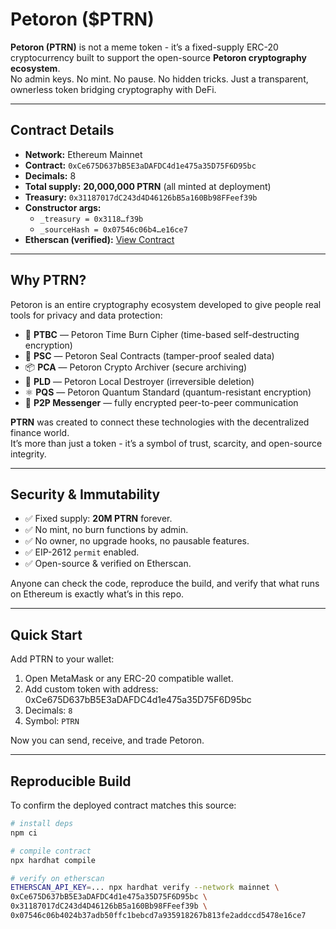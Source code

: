 # Petoron ($PTRN)

**Petoron (PTRN)** is not a meme token - it’s a fixed-supply ERC-20 cryptocurrency built to support the open-source **Petoron cryptography ecosystem**.  
No admin keys. No mint. No pause. No hidden tricks. Just a transparent, ownerless token bridging cryptography with DeFi.

---

## Contract Details
- **Network:** Ethereum Mainnet  
- **Contract:** `0xCe675D637bB5E3aDAFDC4d1e475a35D75F6D95bc`  
- **Decimals:** 8  
- **Total supply:** **20,000,000 PTRN** (all minted at deployment)  
- **Treasury:** `0x31187017dC243d4D46126bB5a160Bb98FFeef39b`  
- **Constructor args:**  
  - `_treasury = 0x3118…f39b`  
  - `_sourceHash = 0x07546c06b4…e16ce7`  
- **Etherscan (verified):** [View Contract](https://etherscan.io/address/0xCe675D637bB5E3aDAFDC4d1e475a35D75F6D95bc#code)

---

## Why PTRN?
Petoron is an entire cryptography ecosystem developed to give people real tools for privacy and data protection:

- 🔐 **PTBC** — Petoron Time Burn Cipher (time-based self-destructing encryption)  
- 📜 **PSC** — Petoron Seal Contracts (tamper-proof sealed data)  
- 📦 **PCA** — Petoron Crypto Archiver (secure archiving)  
- 🧹 **PLD** — Petoron Local Destroyer (irreversible deletion)  
- ⚛️ **PQS** — Petoron Quantum Standard (quantum-resistant encryption)  
- 💬 **P2P Messenger** — fully encrypted peer-to-peer communication  

**PTRN** was created to connect these technologies with the decentralized finance world.  
It’s more than just a token - it’s a symbol of trust, scarcity, and open-source integrity.

---

## Security & Immutability
- ✅ Fixed supply: **20M PTRN** forever.  
- ✅ No mint, no burn functions by admin.  
- ✅ No owner, no upgrade hooks, no pausable features.  
- ✅ EIP-2612 `permit` enabled.  
- ✅ Open-source & verified on Etherscan.  

Anyone can check the code, reproduce the build, and verify that what runs on Ethereum is exactly what’s in this repo.

---

## Quick Start
Add PTRN to your wallet:

1. Open MetaMask or any ERC-20 compatible wallet.  
2. Add custom token with address: 0xCe675D637bB5E3aDAFDC4d1e475a35D75F6D95bc
3. Decimals: `8`  
4. Symbol: `PTRN`  

Now you can send, receive, and trade Petoron.

---

## Reproducible Build
To confirm the deployed contract matches this source:

```bash
# install deps
npm ci

# compile contract
npx hardhat compile

# verify on etherscan
ETHERSCAN_API_KEY=... npx hardhat verify --network mainnet \
0xCe675D637bB5E3aDAFDC4d1e475a35D75F6D95bc \
0x31187017dC243d4D46126bB5a160Bb98FFeef39b \
0x07546c06b4024b37adb50ffc1bebcd7a935918267b813fe2addccd5478e16ce7

